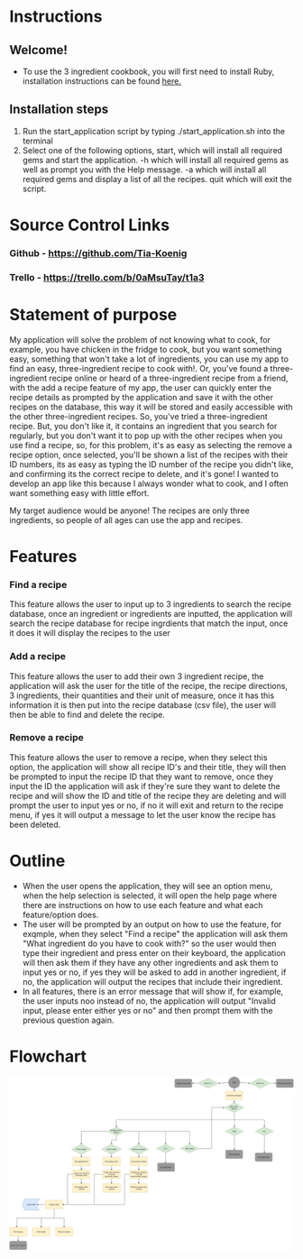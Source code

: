 # **Instructions**

## **Welcome!** 

- To use the 3 ingredient cookbook, you will first need to install Ruby, installation instructions can be found [here.](https://www.ruby-lang.org/en/documentation/installation/)

## **Installation steps**

1. Run the start_application script by typing ./start_application.sh into the terminal 
2. Select one of the following options, start, which will install all required gems and start the application. -h which will install all required gems as well as prompt you with the Help message. -a which will install all required gems and display a list of all the recipes. quit which will exit the script.


# **Source Control Links**

### **Github** - https://github.com/Tia-Koenig
### **Trello** - https://trello.com/b/0aMsuTay/t1a3

# **Statement of purpose**

My application will solve the problem of not knowing what to cook, for example, you have chicken in the fridge to cook, but you want something easy, something that won't take a lot of ingredients, you can use my app to find an easy, three-ingredient recipe to cook with!.
Or, you've found a three-ingredient recipe online or heard of a three-ingredient recipe from a friend, with the add a recipe feature of my app, the user can quickly enter the recipe details as prompted by the application and save it with the other recipes on the database, this way it will be stored and easily accessible with the other three-ingredient recipes. 
So, you've tried a three-ingredient recipe. But, you don't like it, it contains an ingredient that you search for regularly, but you don't want it to pop up with the other recipes when you use find a recipe, so, for this problem, it's as easy as selecting the remove a recipe option, once selected, you'll be shown a list of the recipes with their ID numbers, its as easy as typing the ID number of the recipe you didn't like, and confirming its the correct recipe to delete, and it's gone!
I wanted to develop an app like this because I always wonder what to cook, and I often want something easy with little effort.

My target audience would be anyone! The recipes are only three ingredients, so people of all ages can use the app and recipes.

# **Features**
### **Find a recipe**
This feature allows the user to input up to 3 ingredients to search the recipe database, once an ingredient or ingredients are inputted, the application will search the recipe database for recipe ingrdients that match the input, once it does it will display the recipes to the user
### **Add a recipe**
This feature allows the user to add their own 3 ingredient recipe, the application will ask the user for the title of the recipe, the recipe directions, 3 ingredients, their quantities and their unit of measure, once it has this information it is then put into the recipe database (csv file), the user will then be able to find and delete the recipe.
### **Remove a recipe**
This feature allows the user to remove a recipe, when they select this option, the application will show all recipe ID's and their title, they will then be prompted to input the recipe ID that they want to remove, once they input the ID the application will ask if they're sure they want to delete the recipe and will show the ID and title of the recipe they are deleting and will prompt the user to input yes or no, if no it will exit and return to the recipe menu, if yes it will output a message to let the user know the recipe has been deleted.

# **Outline**

- When the user opens the application, they will see an option menu, when the help selection is selected, it will open the help page where there are instructions on how to use each feature and what each feature/option does.
- The user will be prompted by an output on how to use the feature, for exqmple, when they select "Find a recipe" the application will ask them "What ingredient do you have to cook with?" so the user would then type their ingredient and press enter on their keyboard, the application will then ask them if they have any other ingredients and ask them to input yes or no, if yes they will be asked to add in another ingredient, if no, the application will output the recipes that include their ingredient.
- In all features, there is an error message that will show if, for example, the user inputs noo instead of no, the application will output "Invalid input, please enter either yes or no" and then prompt them with the previous question again.


# **Flowchart**
![Flowchart](./docs/flowchart.jpg)


